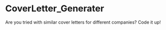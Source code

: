 # CoverLetter_Generater
Are you tried with similar cover letters for different companies? Code it up!
